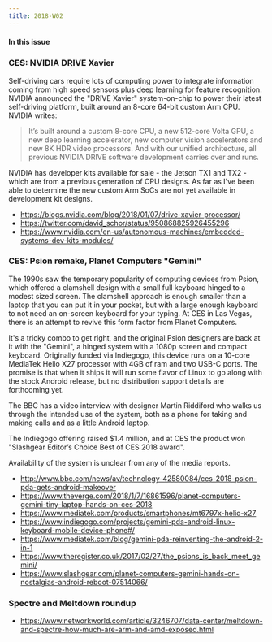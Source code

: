 ```yaml
---
title: 2018-W02
---
```


#### In this issue

### CES: NVIDIA DRIVE Xavier 

Self-driving cars require lots of computing power to
integrate information coming from high speed sensors
plus deep learning for feature recognition. NVIDIA
announced the "DRIVE Xavier" system-on-chip to power
their latest self-driving platform, built around an 8-core
64-bit custom Arm CPU. NVIDIA writes:

> It’s built around a custom 8-core CPU, a new 512-core Volta GPU,
a new deep learning accelerator, new computer vision accelerators
and new 8K HDR video processors. And with our unified architecture,
all previous NVIDIA DRIVE software development carries over and
runs.

NVIDIA has developer kits available for sale - the Jetson TX1 and TX2 -
which are from a previous generation of CPU designs. As far as
I've been able to determine the new custom Arm SoCs are not
yet available in development kit designs.

* https://blogs.nvidia.com/blog/2018/01/07/drive-xavier-processor/
* https://twitter.com/david_schor/status/950868825926455296
* https://www.nvidia.com/en-us/autonomous-machines/embedded-systems-dev-kits-modules/

### CES: Psion remake, Planet Computers "Gemini"

The 1990s saw the temporary popularity of computing devices
from Psion, which offered a clamshell design with a small full
keyboard hinged to a modest sized screen. The clamshell approach
is enough smaller than a laptop that you can put it in your pocket,
but with a large enough keyboard to not need an on-screen keyboard
for your typing. At CES in Las Vegas, there is an attempt to revive
this form factor from Planet Computers.

It's a tricky combo to get right, and the original Psion designers
are back at it with the "Gemini", a hinged system with a 1080p screen
and compact keyboard. Originally funded via Indiegogo, this device
runs on a 10-core MediaTek Helio X27 processor with 4GB of ram and 
two USB-C ports. The promise is that when it ships it will run some
flavor of Linux to go along with the stock Android release, but no
distribution support details are forthcoming yet.

The BBC has a video interview with designer Martin Riddiford
who walks us through the intended use of the system, both as
a phone for taking and making calls and as a little Android
laptop. 

The Indiegogo offering raised $1.4 million, and at CES the
product won "Slashgear Editor’s Choice Best of CES 2018 award".

Availability of the system is unclear from any of the media reports.

* http://www.bbc.com/news/av/technology-42580084/ces-2018-psion-pda-gets-android-makeover
* https://www.theverge.com/2018/1/7/16861596/planet-computers-gemini-tiny-laptop-hands-on-ces-2018
* https://www.mediatek.com/products/smartphones/mt6797x-helio-x27
* https://www.indiegogo.com/projects/gemini-pda-android-linux-keyboard-mobile-device-phone#/
* https://www.mediatek.com/blog/gemini-pda-reinventing-the-android-2-in-1
* https://www.theregister.co.uk/2017/02/27/the_psions_is_back_meet_gemini/
* https://www.slashgear.com/planet-computers-gemini-hands-on-nostalgias-android-reboot-07514066/

### Spectre and Meltdown roundup

* https://www.networkworld.com/article/3246707/data-center/meltdown-and-spectre-how-much-are-arm-and-amd-exposed.html

